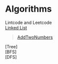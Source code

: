 # Algorithms
Lintcode and Leetcode  
[Linked List](https://github.com/ShacoYang/Algorithms/tree/master/src/LeetcodeNotes/Linked_list)  
>[AddTwoNumbers](https://github.com/ShacoYang/Algorithms/blob/master/src/LeetcodeNotes/Linked_list/AddTwoNumbers.java)  

[Tree]  
[BFS]  
[DFS]
